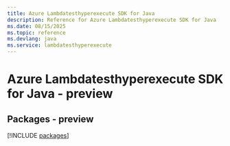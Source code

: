 ```yaml
---
title: Azure Lambdatesthyperexecute SDK for Java
description: Reference for Azure Lambdatesthyperexecute SDK for Java
ms.date: 08/15/2025
ms.topic: reference
ms.devlang: java
ms.service: lambdatesthyperexecute
---
```

# Azure Lambdatesthyperexecute SDK for Java - preview
## Packages - preview
[!INCLUDE [packages](lambdatesthyperexecute-index.md)]